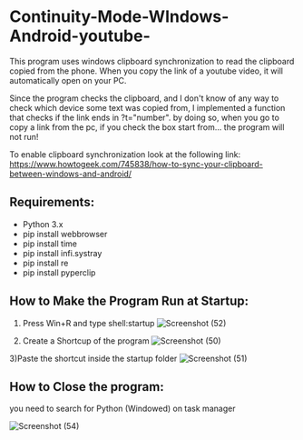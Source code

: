 # Continuity-Mode-WIndows-Android-youtube-

This program uses windows clipboard synchronization to read the clipboard copied from the phone.
When you copy the link of a youtube video, it will automatically open on your PC.

Since the program checks the clipboard, and I don't know of any way to check which device some text was copied from, I implemented a function that checks if the link ends in ?t="number". by doing so, when you go to copy a link from the pc, if you check the box start from... the program will not run!

To enable clipboard synchronization look at the following link:
https://www.howtogeek.com/745838/how-to-sync-your-clipboard-between-windows-and-android/

Requirements:
-----------------------------------------------------------------------------
- Python 3.x
- pip install webbrowser  
- pip install time
- pip install infi.systray
- pip install re
- pip install pyperclip


How to Make the Program Run at Startup:
-----------------------------------------------------------------------------

1) Press Win+R and type shell:startup
![Screenshot (52)](https://user-images.githubusercontent.com/87772044/213161051-249d59e9-e073-4b9d-91a3-1a3a5215c0b2.png)

2) Create a Shortcup of the program
![Screenshot (50)](https://user-images.githubusercontent.com/87772044/213161161-2a83f071-9108-45bf-a36f-21d5ff6b5398.png)

3)Paste the shortcut inside the startup folder
![Screenshot (51)](https://user-images.githubusercontent.com/87772044/213161236-d44f3acd-4266-4c1d-a276-ec77ca92b006.png)


How to Close the program:
-----------------------------------------------------------------------------
you need to search for Python (Windowed) on task manager

![Screenshot (54)](https://user-images.githubusercontent.com/87772044/213166003-5bd7584a-4b13-4fd1-b7d6-4fb131df5d46.png)

